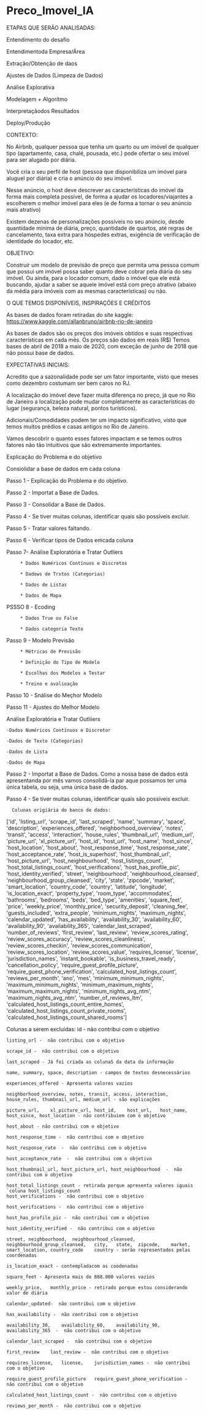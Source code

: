 # Preco_Imovel_IA
 ETAPAS QUE SERÃO ANALISADAS:

 Entendimento do desafio
 
  Entendimentoda Empresa/Área
 
 Extração/Obtenção de daos
 
 Ajustes de Dados (Limpeza de Dados)
 
 Análise Explorativa
 
 Modelagem + Algorítmo
 
 Interpretaçãodos Resultados
 
 Deploy/Produção

CONTEXTO:

No Airbnb, qualquer pessoa que tenha um quarto ou um imóvel de qualquer tipo (apartamento, casa, chalé, pousada, etc.) pode ofertar o seu imóvel para ser alugado por diária.

Você cria o seu perfil de host (pessoa que disponibiliza um imóvel para aluguel por diária) e cria o anúncio do seu imóvel.

Nesse anúncio, o host deve descrever as características do imóvel da forma mais completa possível, de forma a ajudar os locadores/viajantes a escolherem o melhor imóvel para eles (e de forma a tornar o seu anúncio mais atrativo)

Existem dezenas de personalizações possíveis no seu anúncio, desde quantidade mínima de diária, preço, quantidade de quartos, até regras de cancelamento, taxa extra para hóspedes extras, exigência de verificação de identidade do locador, etc.

OBJETIVO:

Construir um modelo de previsão de preço que permita uma pessoa comum que possui um imóvel possa saber quanto deve cobrar pela diária do seu imóvel.
Ou ainda, para o locador comum, dado o imóvel que ele está buscando, ajudar a saber se aquele imóvel está com preço atrativo (abaixo da média para imóveis com as mesmas características) ou não.


O QUE TEMOS DISPONÍVEIS, INSPIRAÇÕES E CRÉDITOS

As bases de dados foram retiradas do site kaggle: https://www.kaggle.com/allanbruno/airbnb-rio-de-janeiro

As bases de dados são os preços dos imóveis obtidos e suas respectivas características em cada mês.
Os preços são dados em reais (R$)
Temos bases de abril de 2018 a maio de 2020, com exceção de junho de 2018 que não possui base de dados.

EXPECTATIVAS INICIAIS:

Acredito que a sazonalidade pode ser um fator importante, visto que meses como dezembro costumam ser bem caros no RJ.

A localização do imóvel deve fazer muita diferença no preço, já que no Rio de Janeiro a localização pode mudar completamente as características do lugar (segurança, beleza natural, pontos turísticos).

Adicionais/Comodidades podem ter um impacto significativo, visto que temos muitos prédios e casas antigos no Rio de Janeiro.

Vamos descobrir o quanto esses fatores impactam e se temos outros fatores não tão intuitivos que são extremamente importantes.

Explicação do Problema e do objetivo

Consiolidar a base de dados em cada coluna

Passo 1 - Explicação do Problema e do objetivo.

Passo 2 - Importat  a Base de Dados.

Passo 3 - Consolidar a Base de Dados.

Passo 4 - Se tiver muitas colunas, identificar quais são possíveis excluir.

Passo 5 - Tratar valores faltando.

Passo 6 - Verificar tipos de Dados emcada coluna

Passo 7- Análise Exploratória e Tratar Outliers

         * Dados Numéricos Contínuos e Discretos
         
         * Dadows de Trxtos (Categorias)
         
         * Dados de Listas
         
         * Dados de Mapa
PSSSO 8 - Ecoding

         * Dados True ou False
         
         * Dados categoria Texto
         
Passo 9 - Modelo Previsão

         * Métricas de Previsão
         
         * Definição do Tipo de Modelo
         
         * Escolhas dos Modelos a Testar
         
         * Treino e avalioação
         
Passo 10 - Snálise do Meçhor Modelo

Passo 11 - Ajustes do Melhor Modelo

Análise Exploratória e Tratar Outliiers

    -Dados Numéricos Contínuos e Discretor
    
    -Dados de Texto (Categorias)
    
    -Dados de Lista
    
    -Dados de Mapa

Passo 2 - Importat  a Base de Dados.
     Como a nossa base de dados está apresentanda por mês vamos consolidá-la par aque possamos ter uma única tabela, ou seja, uma única base de dados.

Passo 4 - Se tiver muitas colunas, identificar quais são possíveis excluir.

      Colunas origiária do banco de dados:
['id', 'listing_url', 'scrape_id', 'last_scraped', 'name', 'summary', 'space', 'description', 'experiences_offered', 'neighborhood_overview', 'notes', 'transit', 'access', 'interaction', 'house_rules', 'thumbnail_url', 'medium_url', 'picture_url', 'xl_picture_url', 'host_id', 'host_url', 'host_name', 'host_since', 'host_location', 'host_about', 'host_response_time', 'host_response_rate', 'host_acceptance_rate', 'host_is_superhost', 'host_thumbnail_url', 'host_picture_url', 'host_neighbourhood', 'host_listings_count', 'host_total_listings_count', 'host_verifications', 'host_has_profile_pic', 'host_identity_verified', 'street', 'neighbourhood', 'neighbourhood_cleansed', 'neighbourhood_group_cleansed', 'city', 'state', 'zipcode', 'market', 'smart_location', 'country_code', 'country', 'latitude', 'longitude', 'is_location_exact', 'property_type', 'room_type', 'accommodates', 'bathrooms', 'bedrooms', 'beds', 'bed_type', 'amenities', 'square_feet', 'price', 'weekly_price', 'monthly_price', 'security_deposit', 'cleaning_fee', 'guests_included', 'extra_people', 'minimum_nights', 'maximum_nights', 'calendar_updated', 'has_availability', 'availability_30', 'availability_60', 'availability_90', 'availability_365', 'calendar_last_scraped', 'number_of_reviews', 'first_review', 'last_review', 'review_scores_rating', 'review_scores_accuracy', 'review_scores_cleanliness', 'review_scores_checkin', 'review_scores_communication', 'review_scores_location', 'review_scores_value', 'requires_license', 'license', 'jurisdiction_names', 'instant_bookable', 'is_business_travel_ready', 'cancellation_policy', 'require_guest_profile_picture', 'require_guest_phone_verification', 'calculated_host_listings_count', 'reviews_per_month', 'ano', 'mes', 'minimum_minimum_nights', 'maximum_minimum_nights', 'minimum_maximum_nights', 'maximum_maximum_nights', 'minimum_nights_avg_ntm', 'maximum_nights_avg_ntm', 'number_of_reviews_ltm', 'calculated_host_listings_count_entire_homes', 'calculated_host_listings_count_private_rooms', 'calculated_host_listings_count_shared_rooms']


Colunas a serem excluídas:
    id - não contribui com o objetivo
    
    listing_url -  não contribui com o objetivo
    
    scrape_id -  não contribui com o objetivo
    
    last_scraped - Já foi criada as colunaS da data da informação
    
    name, summary, space, description - campos de textos desnecessários
    
    experiences_offered - Apresenta valores vazios
    
    neighborhood_overview, notes, transit, access, interaction, house_rules, thumbnail_url, medium_url - são explicações
    
    picture_url, 	xl_picture_url,	host_id, 	host_url, 	host_name, host_since, host_location - não contribuiem com o objetivo
    
    host_about - não contribui com o objetivo
    
    host_response_time -  não contribui com o objetivo
    
    host_response_rate  -  não contribui com o objetivo
    
    host_acceptance_rate  -  não contribui com o objetivo
    
    host_thumbnail_url,	host_picture_url, host_neighbourhood  -  não contribui com o objetivo
    
    host_total_listings_count - retirada porque apresenta valores iguais `coluna host_listings_count
    host_verifications -  não contribui com o objetivo
    
    host_verifications -  não contribui com o objetivo
    
    host_has_profile_pic -  não contribui com o objetivo
        
    host_identity_verified -  não contribui com o objetivo
    
    street,	neighbourhood,	neighbourhood_cleansed,	neighbourhood_group_cleansed,	city,	state,	zipcode,	market,	smart_location,	country_code	country - serão representados pelas coordenadas
    
    is_location_exact - contempladacom as coodenadas
    
    square_feet - Apresenta mais de 888.000 valores vazios
    
    weekly_price,	monthly_price - retirado porque estou considerando valor de diária
    
    calendar_updated-  não contribui com o objetivo
    
    has_availability -  não contribui com o objetivo
    
    availability_30,	availability_60,	availability_90, availability_365  -  não contribui com o objetivo
    
    calendar_last_scraped -  não contribui com o objetivo
    
    first_review	last_review -  não contribui com o objetivo
    
    requires_license,	license,	jurisdiction_names -  não contribui com o objetivo
    
    require_guest_profile_picture	require_guest_phone_verification -  não contribui com o objetivo
    
    calculated_host_listings_count -  não contribui com o objetivo
    
    reviews_per_month -  não contribui com o objetivo

















